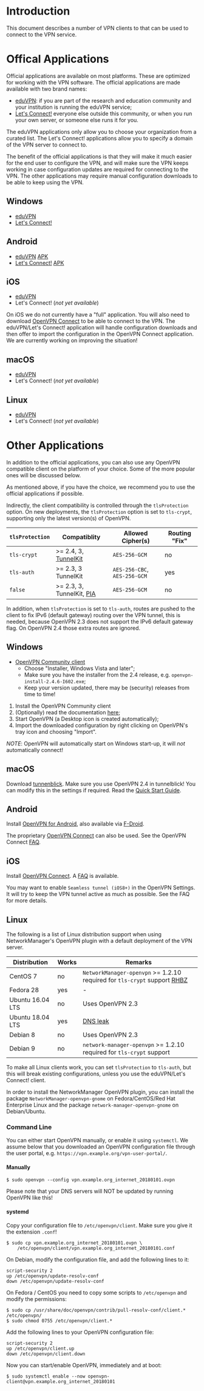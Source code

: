# Introduction

This document describes a number of VPN clients to that can be used to connect
to the VPN service.

# Offical Applications

Official applications are available on most platforms. These are optimized for
working with the VPN software. The official applications are made available 
with two brand names:

* [eduVPN](https://eduvpn.org/): if you are part of the 
  research and education community and your institution is running the eduVPN 
  service;
* [Let's Connect!](https://letsconnect-vpn.org/) everyone else outside this 
  community, or when you run your own server, or someone else runs it for you.

The eduVPN applications only allow you to choose your organization from a 
curated list. The Let's Connect! applications allow you to specify a domain of
the VPN server to connect to.

The benefit of the official applications is that they will make it much easier 
for the end user to configure the VPN, and will make sure the VPN keeps 
working in case configuration updates are required for connecting to the VPN. 
The other applications may require manual configuration downloads to be able
to keep using the VPN.

## Windows

* [eduVPN](https://app.eduvpn.org/windows/eduVPNClient_latest.exe)
* [Let's Connect!](https://app.letsconnect-vpn.org/windows/LetsConnectClient_latest.exe)

## Android

* [eduVPN](https://play.google.com/store/apps/details?id=nl.eduvpn.app) [APK](https://app.eduvpn.org/android/eduvpn-latest.apk)
* [Let's Connect!](https://play.google.com/store/apps/details?id=org.letsconnect_vpn.app) [APK](https://app.letsconnect-vpn.org/android/LetsConnect-latest.apk)

## iOS

* [eduVPN](https://itunes.apple.com/nl/app/eduvpn-client/id1292557340?mt=8)
* Let's Connect! (_not yet available_)

On iOS we do not currently have a "full" application. You will also need to 
download [OpenVPN Connect](https://itunes.apple.com/us/app/openvpn-connect/id590379981?mt=8) 
to be able to connect to the VPN. The eduVPN/Let's Connect! application will 
handle configuration downloads and then offer to import the configuration in 
the OpenVPN Connect application. We are currently working on improving the 
situation!

## macOS 

* [eduVPN](https://app.eduvpn.org/mac/eduVPN_latest.dmg)
* Let's Connect! (_not yet available_)

## Linux

* [eduVPN](https://python-eduvpn-client.readthedocs.io/en/master/)
* Let's Connect! (_not yet available_)

# Other Applications

In addition to the official applications, you can also use any OpenVPN 
compatible client on the platform of your choice. Some of the more popular ones
will be discussed below.

As mentioned above, if you have the choice, we recommend you to use the 
official applications if possible.

Indirectly, the client compatibility is controlled through the `tlsProtection` 
option. On new deployments, the `tlsProtection` option is set to `tls-crypt`, 
supporting only the latest version(s) of OpenVPN.

| `tlsProtection` | Compatiblity                                                          | Allowed Cipher(s)            | Routing "Fix" |
| --------------- | --------------------------------------------------------------------- | ---------------------------- | ------------- |
| `tls-crypt`     | >= 2.4, 3, [TunnelKit](https://github.com/keeshux/TunnelKit)          | `AES-256-GCM`                | no            |
| `tls-auth`      | >= 2.3, 3  TunnelKit                                                  | `AES-256-CBC`, `AES-256-GCM` | yes           |
| `false`         | >= 2.3, 3, TunnelKit, [PIA](https://github.com/pia-foss/tunnel-apple) | `AES-256-GCM`                | no            |

In addition, when `tlsProtection` is set to `tls-auth`, routes are pushed to 
the client to fix IPv6 (default gateway) routing over the VPN tunnel, this is 
needed, because OpenVPN 2.3 does not support the IPv6 default gateway flag. On
OpenVPN 2.4 those extra routes are ignored.

## Windows 

* [OpenVPN Community client](https://openvpn.net/index.php/open-source/downloads.html)
  * Choose "Installer, Windows Vista and later";
  * Make sure you have the installer from the 2.4 release, e.g. 
    `openvpn-install-2.4.6-I602.exe`;
  * Keep your version updated, there may be (security) releases from time to time!

1. Install the OpenVPN Community client
2. (Optionally) read the documentation 
   [here](https://github.com/OpenVPN/openvpn-gui/);
3. Start OpenVPN (a Desktop icon is created automatically);
4. Import the downloaded configuration by right clicking on OpenVPN's tray icon and choosing "Import".

_NOTE_: OpenVPN will automatically start on Windows start-up, it will _not_ 
automatically connect!

## macOS

Download [tunnenblick](https://tunnelblick.net/). Make sure you use OpenVPN 
2.4 in tunnelblick! You can modify this in the settings if required. Read the 
[Quick Start Guide](https://tunnelblick.net/czQuick.html).

## Android

Install 
[OpenVPN for Android](https://play.google.com/store/apps/details?id=de.blinkt.openvpn), 
also available via 
[F-Droid](https://f-droid.org/repository/browse/?fdid=de.blinkt.openvpn).

The proprietary 
[OpenVPN Connect](https://play.google.com/store/apps/details?id=net.openvpn.openvpn) 
can also be used. See the OpenVPN Connect 
[FAQ](https://docs.openvpn.net/docs/openvpn-connect/openvpn-connect-android-faq.html).

## iOS

Install 
[OpenVPN Connect](https://itunes.apple.com/us/app/openvpn-connect/id590379981). 
A 
[FAQ](https://docs.openvpn.net/docs/openvpn-connect/openvpn-connect-ios-faq.html) 
is available.

You may want to enable `Seamless tunnel (iOS8+)` in the OpenVPN Settings. It 
will try to keep the VPN tunnel active as much as possible. See the FAQ for 
more details.
     
## Linux

The following is a list of Linux distribution support when using 
NetworkManager's OpenVPN plugin with a default deployment of the VPN server.

| Distribution     | Works | Remarks                                                              |
| ---------------- | ----- | -------------------------------------------------------------------- |
| CentOS 7         | no    | `NetworkManager-openvpn` >= 1.2.10 required for `tls-crypt` support [RHBZ](https://bugzilla.redhat.com/show_bug.cgi?id=1520214) |
| Fedora 28        | yes   | -                                                                    |
| Ubuntu 16.04 LTS | no    | Uses OpenVPN 2.3
| Ubuntu 18.04 LTS | yes   | [DNS leak](https://github.com/systemd/systemd/issues/7182#issuecomment-350335001) |
| Debian 8         | no    | Uses OpenVPN 2.3                                                     |
| Debian 9         | no    | `network-manager-openvpn` >= 1.2.10 required for `tls-crypt` support |

To make all Linux clients work, you can set `tlsProtection` to `tls-auth`, but
this will break existing configurations, unless you use the eduVPN/Let's 
Connect! client.

In order to install the NetworkManager OpenVPN plugin, you can install the 
package `NetworkManager-openvpn-gnome` on Fedora/CentOS/Red Hat Enterprise 
Linux and the package `network-manager-openvpn-gnome` on Debian/Ubuntu.

### Command Line

You can either start OpenVPN manually, or enable it using `systemctl`. We 
assume below that you downloaded an OpenVPN configuration file through the 
user portal, e.g. `https://vpn.example.org/vpn-user-portal/`.

#### Manually

    $ sudo openvpn --config vpn.example.org_internet_20180101.ovpn

Please note that your DNS servers will NOT be updated by running OpenVPN like
this! 

#### systemd

Copy your configuration file to `/etc/openvpn/client`. Make sure you give it 
the extension `.conf`! 

    $ sudo cp vpn.example.org_internet_20180101.ovpn \
        /etc/openvpn/client/vpn.example.org_internet_20180101.conf

On Debian, modify the configuration file, and add the following lines to it:

    script-security 2
    up /etc/openvpn/update-resolv-conf
    down /etc/openvpn/update-resolv-conf

On Fedora / CentOS you need to copy some scripts to `/etc/openvpn` and modify 
the permissions:

    $ sudo cp /usr/share/doc/openvpn/contrib/pull-resolv-conf/client.* /etc/openvpn/
    $ sudo chmod 0755 /etc/openvpn/client.*

Add the following lines to your OpenVPN configuration file:

    script-security 2
    up /etc/openvpn/client.up
    down /etc/openvpn/client.down

Now you can start/enable OpenVPN, immediately and at boot:

    $ sudo systemctl enable --now openvpn-client@vpn.example.org_internet_20180101
